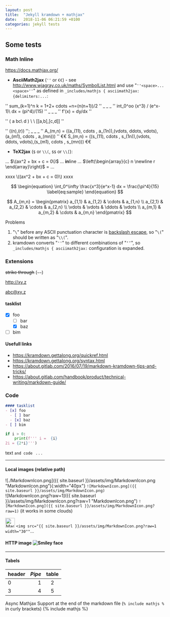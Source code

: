 ```yaml
---
layout: post
title:  "Jekyll kramdown + mathjax"
date:   2018-11-06 06:21:59 +0100
categories: jekyll tests
---
```

Some tests
----

### Math Inline

<https://docs.mathjax.org/>

* **AsciiMath2jax** (`''` or `€€`) - see <http://www.wjagray.co.uk/maths/SymbolList.html> and use "`''<space>...<space>''`" as defined in `_includes/mathjs { asciimath2jax: {delimiters:...`:

'' sum_(k=1)^n k = 1+2+ cdots +n=(n(n+1))/2 '' _ _ _ '' int_0^oo (x^3) / (e^x-1)\ dx = (pi^4)/(15) '' _ _ _ '' f'(x) = dy/dx ''

'' ( a bc\ d ) \ \  [[a,b],[c,d]] '' 

'' ((n),(r)) ''; _ _ _ 
'' A_(m,n) = ((a_(11), cdots , a_(1n)),(vdots, ddots, vdots),(a_(m1), cdots , a_(mn))) ''
€€ S_(m,n) = ((s_(11), cdots , s_(1n)),(vdots, ddots, vdots),(s_(m1), cdots , s_(mn))) €€

* **TeX2jax** (`$` or `\\(`, `$$` or `\\[`):

...  $\(ax^2 + bx + c = 0\)$   ... **in**line ... 
$\left(\begin{array}{c}
 n \newline
 r
\end{array}\right)$
= ...


xxxx \\(\(ax^2 + bx + c = 0\)\\) xxxx

$$
\begin{equation}
  \int_0^\infty \frac{x^3}{e^x-1} dx = \frac{\pi^4}{15}
  \label{eq:sample}
\end{equation}
$$

$$
A_{m,n} = 
\begin{pmatrix}
  a_{1,1} & a_{1,2} & \cdots & a_{1,n} \\
  a_{2,1} & a_{2,2} & \cdots & a_{2,n} \\
  \vdots  & \vdots  & \ddots & \vdots  \\
  a_{m,1} & a_{m,2} & \cdots & a_{m,n} 
\end{pmatrix}
$$

Problems
1. "`\`" before any ASCII punctuation character is [backslash escape](https://github.github.com/gfm/#example-301), so "`\(`" should be written as "`\\(`".
2. kramdown converts "`''`" to different combinations of "`‘’`", so `_includes/mathjs { asciimath2jax:` configuration is expanded.
<!-- -->

### Extensions

~~strike through~~  (`~~`)

<http://xy.z>

<abc@xy.z>

#### tasklist 
- [x] foo
  - [ ] bar
  - [x] baz
- [ ] bim

#### Usefull links

- <https://kramdown.gettalong.org/quickref.html>
- <https://kramdown.gettalong.org/syntax.html>
- <https://about.gitlab.com/2016/07/19/markdown-kramdown-tips-and-tricks/>
- <https://about.gitlab.com/handbook/product/technical-writing/markdown-guide/>

### Code

```markdown
#### tasklist 
- [x] foo
  - [ ] bar
  - [x] baz
- [ ] bim
```

````python
if i > 0:
    print(f''' i =  {i}
2i = {2*i}''')
````

text `and code ` . . .

- - - - -

#### Local images (relative path)

![./MarkdownIcon.png]({{ site.baseurl }}/assets/img/MarkdownIcon.png "MarkdownIcon.png"){:width="40px"}
 `![MarkdownIcon.png]({{ site.baseurl }}/assets/img/MarkdownIcon.png)`  
![MarkdownIcon.png?raw=1]({{ site.baseurl }}/assets/img/MarkdownIcon.png?raw=1 "MarkdownIcon.png") `![MarkdownIcon.png]({{ site.baseurl }}/assets/img/MarkdownIcon.png?raw=1)` (it works in some clouds)

<!--img src="{{ site.baseurl }}/assets/img/MarkdownIcon.png" alt="MarkdownIcon" width="30" onload="alert('DOMPurify.sanitize() ERROR!');"/> `<img src="{{ site.baseurl }}/assets/img/MarkdownIcon.png" width="30"`...  <!---->
<img src="{{ site.baseurl }}/assets/img/MarkdownIcon.png?raw=1" alt="MarkdownIcon" width="30"> `<img src="{{ site.baseurl }}/assets/img/MarkdownIcon.png?raw=1 width="30""`...

#### HTTP image  ![Smiley face](https://www.wpclipart.com/smiley/wink/.cache/smile_wink.png "Smiley face")

- - - - -

#### Tabels

header | _Pipe_ | table
-------|-------:|:-----:
  0    |      1 | 2
  3    | 4      | 5

Async Mathjax Support at the end of the markdown file (`% include mathjs %` in curly brackets)
{% include mathjs %}

